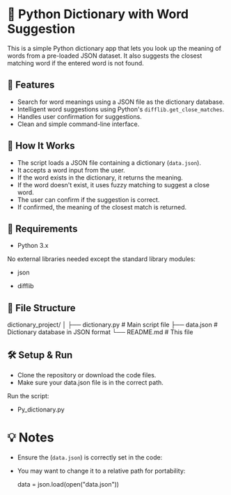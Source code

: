 # 📖 Python Dictionary with Word Suggestion

This is a simple Python dictionary app that lets you look up the meaning of words from a pre-loaded JSON dataset. It also suggests the closest matching word if the entered word is not found.

## 🚀 Features

- Search for word meanings using a JSON file as the dictionary database.
- Intelligent word suggestions using Python's `difflib.get_close_matches`.
- Handles user confirmation for suggestions.
- Clean and simple command-line interface.

## 🧠 How It Works

- The script loads a JSON file containing a dictionary (`data.json`).
- It accepts a word input from the user.
- If the word exists in the dictionary, it returns the meaning.
- If the word doesn't exist, it uses fuzzy matching to suggest a close word.
- The user can confirm if the suggestion is correct.
- If confirmed, the meaning of the closest match is returned.

## 📄 Requirements
- Python 3.x

No external libraries needed except the standard library modules:

- json

- difflib
## 📂 File Structure

  dictionary_project/
  │
  ├── dictionary.py       # Main script file
  ├── data.json           # Dictionary database in JSON format
  └── README.md           # This file


## 🛠 Setup & Run
- Clone the repository or download the code files.
- Make sure your data.json file is in the correct path.

Run the script:
- Py_dictionary.py


 # 💡 Notes
 - Ensure the (`data.json`) is correctly set in the code:

- You may want to change it to a relative path for portability:

  data = json.load(open("data.json"))
